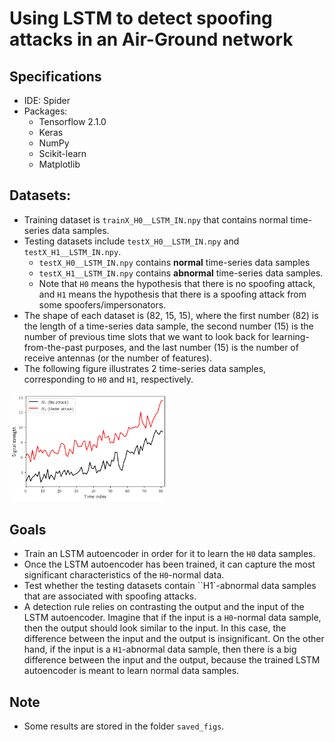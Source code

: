 # Using LSTM to detect spoofing attacks in an Air-Ground network

## Specifications
- IDE: Spider
- Packages: 
  - Tensorflow 2.1.0
  - Keras
  - NumPy
  - Scikit-learn
  - Matplotlib

## Datasets:
- Training dataset is `trainX_H0__LSTM_IN.npy` that contains normal time-series data samples.
- Testing datasets include `testX_H0__LSTM_IN.npy` and `testX_H1__LSTM_IN.npy`.
  - `testX_H0__LSTM_IN.npy` contains **normal** time-series data samples
  - `testX_H1__LSTM_IN.npy` contains **abnormal** time-series data samples.
  - Note that `H0` means the hypothesis that there is no spoofing attack, and `H1` means the hypothesis that there is a spoofing attack from some spoofers/impersonators.
- The shape of each dataset is (82, 15, 15), 
where the first number (82) is the length of a time-series data sample, 
the second number (15) is the number of previous time slots that we want to look back for learning-from-the-past purposes,
and the last number (15) is the number of receive antennas (or the number of features).
- The following figure illustrates 2 time-series data samples, corresponding to `H0` and `H1`, respectively.
<img src="https://github.com/TiepMH/LSTM_SpoofingDetection_AirGroundNetwork/blob/main/saved_figs/Illustration.png" width="50%" height="50%">
  
## Goals
- Train an LSTM autoencoder in order for it to learn the `H0` data samples.
- Once the LSTM autoencoder has been trained, it can capture the most significant characteristics of the `H0`-normal data.
- Test whether the testing datasets contain ``H1`-abnormal data samples that are associated with spoofing attacks.
- A detection rule relies on contrasting the output and the input of the LSTM autoencoder. 
Imagine that if the input is a `H0`-normal data sample, then the output should look similar to the input. In this case, the difference between the input and the output is insignificant.
On the other hand, if the input is a `H1`-abnormal data sample, then there is a big difference between the input and the output, because the trained LSTM autoencoder is meant to learn normal data samples.

## Note
- Some results are stored in the folder `saved_figs`.
